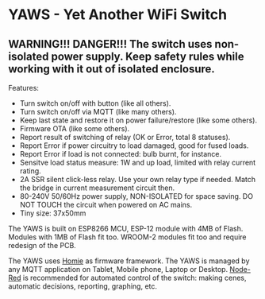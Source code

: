 # YAWS - Yet Another WiFi Switch

## WARNING!!! DANGER!!! The switch uses non-isolated power supply. Keep safety rules while working with it out of isolated enclosure.

Features:
- Turn switch on/off with button (like all others).
- Turn switch on/off via MQTT (like many others).
- Keep last state and restore it on power failure/restore (like some others).
- Firmware OTA (like some others).
- Report result of switching of relay (OK or Error, total 8 statuses).
- Report Error if power circuitry to load damaged, good for fused loads.
- Report Error if load is not connected: bulb burnt, for instance.
- Sensitve load status measure: 1W and up load, limited with relay current rating.
- 2A SSR silent click-less relay. Use your own relay type if needed. Match the bridge in current measurement circuit then.
- 80-240V 50/60Hz power supply, NON-ISOLATED for space saving. DO NOT TOUCH the circuit when powered on AC mains.
- Tiny size: 37x50mm

The YAWS is built on ESP8266 MCU, ESP-12 module with 4MB of Flash. Modules with 1MB of Flash fit too. WROOM-2 modules fit too and require redesign of the PCB.

The YAWS uses [Homie](https://github.com/marvinroger/homie-esp8266/) as firmware framework.
The YAWS is managed by any MQTT application on Tablet, Mobile phone, Laptop or Desktop.
[Node-Red](https://nodered.org/) is recommended for automated control of the switch: making cenes, automatic decisions, reporting, graphing, etc.
